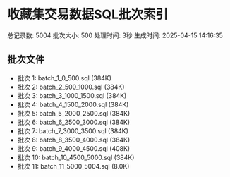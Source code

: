 # 收藏集交易数据SQL批次索引
总记录数: 5004
批次大小: 500
处理时间: 3秒
生成时间: 2025-04-15 14:16:35

## 批次文件
- 批次 1: batch_1_0_500.sql (384K)
- 批次 2: batch_2_500_1000.sql (384K)
- 批次 3: batch_3_1000_1500.sql (384K)
- 批次 4: batch_4_1500_2000.sql (384K)
- 批次 5: batch_5_2000_2500.sql (384K)
- 批次 6: batch_6_2500_3000.sql (384K)
- 批次 7: batch_7_3000_3500.sql (384K)
- 批次 8: batch_8_3500_4000.sql (384K)
- 批次 9: batch_9_4000_4500.sql (408K)
- 批次 10: batch_10_4500_5000.sql (384K)
- 批次 11: batch_11_5000_5004.sql (8.0K)
